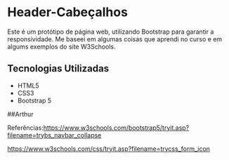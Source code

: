# Header-Cabeçalhos
Este é um protótipo de página web, utilizando Bootstrap para garantir a responsividade. Me baseei em algumas coisas que aprendi no curso e em algums exemplos do site W3Schools.
## Tecnologias Utilizadas

- HTML5
- CSS3
- Bootstrap 5



##Arthur

Referências:https://www.w3schools.com/bootstrap5/tryit.asp?filename=trybs_navbar_collapse
            
 https://www.w3schools.com/css/tryit.asp?filename=trycss_form_icon
            


